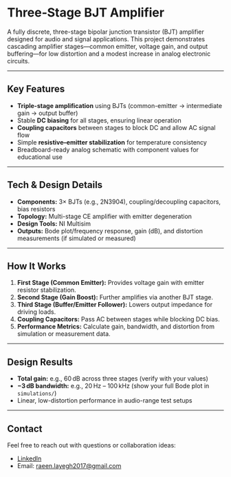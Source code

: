 # Three‑Stage BJT Amplifier

A fully discrete, three-stage bipolar junction transistor (BJT) amplifier designed for audio and signal applications. This project demonstrates cascading amplifier stages—common emitter, voltage gain, and output buffering—for low distortion and a modest increase in analog electronic circuits.

---

## Key Features

- **Triple-stage amplification** using BJTs (common-emitter → intermediate gain → output buffer)  
- Stable **DC biasing** for all stages, ensuring linear operation  
- **Coupling capacitors** between stages to block DC and allow AC signal flow  
- Simple **resistive–emitter stabilization** for temperature consistency  
- Breadboard-ready analog schematic with component values for educational use

---

## Tech & Design Details

- **Components:** 3× BJTs (e.g., 2N3904), coupling/decoupling capacitors, bias resistors  
- **Topology:** Multi-stage CE amplifier with emitter degeneration  
- **Design Tools:** NI Multisim
- **Outputs:** Bode plot/frequency response, gain (dB), and distortion measurements (if simulated or measured)

---

## How It Works

1. **First Stage (Common Emitter):** Provides voltage gain with emitter resistor stabilization.  
2. **Second Stage (Gain Boost):** Further amplifies via another BJT stage.  
3. **Third Stage (Buffer/Emitter Follower):** Lowers output impedance for driving loads.  
4. **Coupling Capacitors:** Pass AC between stages while blocking DC bias.  
5. **Performance Metrics:** Calculate gain, bandwidth, and distortion from simulation or measurement data.

---

## Design Results

- **Total gain:** e.g., 60 dB across three stages (verify with your values)  
- **−3 dB bandwidth:** e.g., 20 Hz – 100 kHz (show your full Bode plot in `simulations/`)  
- Linear, low-distortion performance in audio-range test setups

---

## Contact

Feel free to reach out with questions or collaboration ideas:

- [LinkedIn](https://www.linkedin.com/in/raeinlp)  
- Email: raeen.layegh2017@gmail.com
